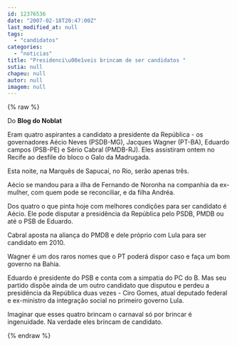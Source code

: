 ```yaml
---
id: 12376536
date: "2007-02-18T20:47:00Z"
last_modified_at: null
tags:
  - "candidatos"
categories:
  - "noticias"
title: "Presidenci\u00e1veis brincam de ser candidatos "
sutia: null
chapeu: null
autor: null
imagem: null
---
```

{% raw %}
<p><P>Do <STRONG>Blog do Noblat</STRONG></P></p>
<p><P>Eram quatro aspirantes a candidato a presidente da República - os governadores Aécio Neves (PSDB-MG), Jacques Wagner (PT-BA), Eduardo campos (PSB-PE) e Sério Cabral (PMDB-RJ). Eles assistiram ontem no Recife ao desfile do bloco o Galo da Madrugada.</P></p>
<p><P>Esta noite, na Marquês de Sapucaí, no Rio, serão apenas três. </P></p>
<p><P>Aécio se mandou para a ilha de Fernando de Noronha na companhia da ex-mulher, com quem pode se reconciliar, e da filha Andréa.</P></p>
<p><P>Dos quatro o que pinta hoje com melhores condições para ser candidato é Aécio. Ele pode disputar a presidência da República pelo PSDB, PMDB ou até o PSB de Eduardo. </P></p>
<p><P>Cabral aposta na aliança do PMDB e dele próprio com Lula para ser candidato em 2010. </P></p>
<p><P>Wagner é um dos raros nomes que o PT poderá dispor caso e faça um bom governo na Bahia.</P></p>
<p><P>Eduardo é presidente do PSB e conta com a simpatia do PC do B. Mas seu partido dispõe ainda de um outro candidato que disputou e perdeu a presidência da República duas vezes - Ciro Gomes, atual deputado federal e ex-ministro da integração social no primeiro governo Lula. </P></p>
<p><P>Imaginar que esses quatro brincam o carnaval só por brincar é ingenuidade. Na verdade eles brincam de candidato. </P> </p>
{% endraw %}